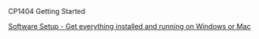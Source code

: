 CP1404 Getting Started

[Software Setup - Get everything installed and running on Windows or Mac](https://github.com/CP1404/Starter/wiki/Software_Setup)
